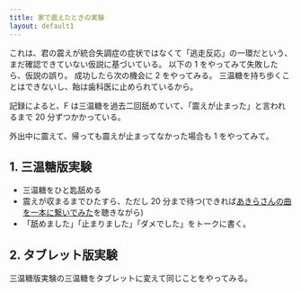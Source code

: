 ```yaml
---
title: 家で震えたときの実験
layout: default1
---
```

これは、君の震えが統合失調症の症状ではなくて「逃走反応」の一環だという、まだ確認できていない仮説に基づいている。
以下の 1 をやってみて失敗したら、仮説の誤り。
成功したら次の機会に 2 をやってみる。
三温糖を持ち歩くことはできないし、飴は歯科医に止められているから。

記録によると、F は三温糖を過去二回舐めていて、「震えが止まった」と言われるまで 20 分ずつかかっている。

外出中に震えて、帰っても震えが止まってなかった場合も 1 をやってみて。

## 1. 三温糖版実験

- 三温糖をひと匙舐める
- 震えが収まるまでひたすら、ただし 20 分まで待つ(できれば[あきらさんの曲を一本に繋いでみた](https://drive.google.com/file/d/1ET9xYBoCSzWMgyO79kxAL1zbdg9p3FPM/view?usp=drive_link)を聴きながら)
- 「舐めました」「止まりました」「ダメでした」をトークに書く。

## 2. タブレット版実験

三温糖版実験の三温糖をタブレットに変えて同じことをやってみる。

